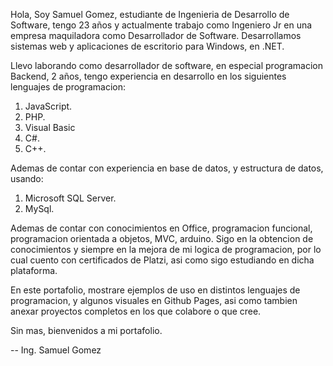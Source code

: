 Hola, Soy Samuel Gomez, estudiante de Ingenieria de Desarrollo de Software, tengo 23 años y actualmente trabajo como Ingeniero Jr en una empresa maquiladora como
Desarrollador de Software. Desarrollamos sistemas web y aplicaciones de escritorio para Windows, en .NET.

Llevo laborando como desarrollador de software, en especial programacion Backend, 2 años, tengo experiencia en desarrollo en los siguientes lenguajes de programacion:
1. JavaScript.
2. PHP.
3. Visual Basic
4. C#.
5. C++.

Ademas de contar con experiencia en base de datos, y estructura de datos, usando:
1. Microsoft SQL Server.
2. MySql.

Ademas de contar con conocimientos en Office, programacion funcional, programacion orientada a objetos, MVC, arduino.
Sigo en la obtencion de conocimientos y siempre en la mejora de mi logica de programacion, por lo cual cuento con certificados de Platzi, asi como sigo estudiando en dicha
plataforma.

En este portafolio, mostrare ejemplos de uso en distintos lenguajes de programacion, y algunos visuales en Github Pages, asi como tambien anexar proyectos completos en los que
colabore o que cree.

Sin mas, bienvenidos a mi portafolio.

-- Ing. Samuel Gomez 
